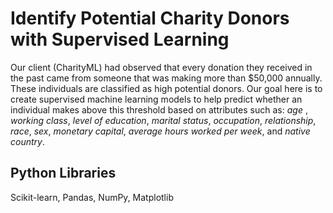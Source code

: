 # Identify Potential Charity Donors with Supervised Learning
Our client (CharityML) had observed that every donation they received in the past came from someone that was making more than $50,000 annually.  These individuals are classified as high potential donors.  Our goal here is to create supervised machine learning models to help predict whether an individual makes above this threshold based on attributes such as: *age* , *working class*, *level of education*, *marital status*, *occupation*, *relationship*, *race*, *sex*, *monetary capital*, *average hours worked per week*, and *native country*.

## Python Libraries
Scikit-learn, Pandas, NumPy, Matplotlib
